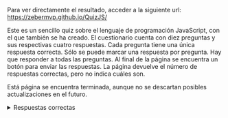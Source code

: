 Para ver directamente el resultado, acceder a la siguiente url: https://zebermvp.github.io/QuizJS/
  
Este es un sencillo quiz sobre el lenguaje de programación JavaScript, con el que también se ha creado. El cuestionario cuenta con diez preguntas y sus respectivas
cuatro respuestas. Cada pregunta tiene una única respuesta correcta. Sólo se puede marcar una respuesta por pregunta. Hay que responder a todas las preguntas. Al final
de la página se encuentra un botón para enviar las respuestas. La página devuelve el número de respuestas correctas, pero no indica cuáles son.

Está página se encuentra terminada, aunque no se descartan posibles actualizaciones en el futuro.


<details><summary>Respuestas correctas</summary>
1995 <br>
Brendan Eich <br>
ECMAScript 2022 <br>
Mozilla Foundation <br>
Number <br>
Laravel <br>
Oracle <br>
Mocha <br>
10 días <br>
0.30000000000000004 
</details> 

